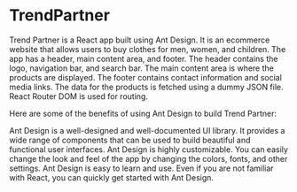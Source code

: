 # TrendPartner
Trend Partner is a React app built using Ant Design. It is an ecommerce website that allows users to buy clothes for men, women, and children. The app has a header, main content area, and footer. The header contains the logo, navigation bar, and search bar. The main content area is where the products are displayed. The footer contains contact information and social media links. The data for the products is fetched using a dummy JSON file. React Router DOM is used for routing.

Here are some of the benefits of using Ant Design to build Trend Partner:

Ant Design is a well-designed and well-documented UI library. It provides a wide range of components that can be used to build beautiful and functional user interfaces.
Ant Design is highly customizable. You can easily change the look and feel of the app by changing the colors, fonts, and other settings.
Ant Design is easy to learn and use. Even if you are not familiar with React, you can quickly get started with Ant Design.

